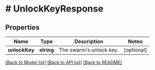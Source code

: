 # # UnlockKeyResponse

## Properties

Name | Type | Description | Notes
------------ | ------------- | ------------- | -------------
**unlockKey** | **string** | The swarm&#39;s unlock key. | [optional] 

[[Back to Model list]](../../README.md#documentation-for-models) [[Back to API list]](../../README.md#documentation-for-api-endpoints) [[Back to README]](../../README.md)


